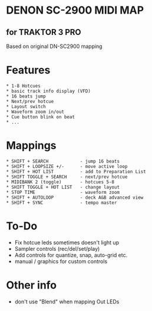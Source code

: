 # DENON SC-2900 MIDI MAP 
## for TRAKTOR 3 PRO

Based on original DN-SC2900 mapping

# Features

	* 1-8 Hotcues
	* basic track info display (VFD)
	* 16 beats jump
	* Next/prev hotcue
	* Layout switch
	* Waveform zoom in/out
	* Cue button blink on beat
	* ...

# Mappings

	* SHIFT + SEARCH 			- jump 16 beats
	* SHIFT + LOOPSIZE +/-		- move active loop
	* SHIFT + HOT LIST			- add to Preparation List
	* SHIFT TOGGLE + SEARCH 	- next/prev hotcue
	* MIDIBANK 2 (toggle)		- hotcues 5-8
	* SHIFT TOGGLE + HOT LIST	- change layout
	* STOP TIME					- waveform zoom
	* SHIFT + AUTOLOOP			- deck A&B advanced view
	* SHIFT + SYNC				- tempo master

# To-Do

  * Fix hotcue leds sometimes doesn't light up
  * Sampler controls (rec/del/set/play)
  * Add controls for quantize, snap, auto-grid etc.
  * manual / graphics for custom controls

# Other info

  - don't use "Blend" when mapping Out LEDs